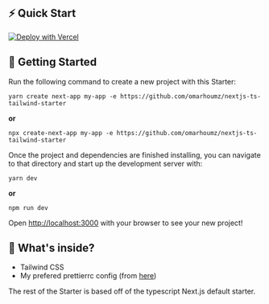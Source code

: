## ⚡️ Quick Start

[![Deploy with Vercel](https://vercel.com/button)](https://vercel.com/new/project?template=https://github.com/omarhoumz/ts-tailwind-nextjs-starter.git)

## 🚀 Getting Started

Run the following command to create a new project with this Starter:

```
yarn create next-app my-app -e https://github.com/omarhoumz/nextjs-ts-tailwind-starter
```

**or**

```
npx create-next-app my-app -e https://github.com/omarhoumz/nextjs-ts-tailwind-starter
```

Once the project and dependencies are finished installing, you can navigate to that directory and start up the development server with:

```
yarn dev
```

**or**

```
npm run dev
```

Open [http://localhost:3000](http://localhost:3000) with your browser to see your new project!

## 🧐 What's inside?

- Tailwind CSS
- My prefered prettierrc config (from [here](https://gist.github.com/omhoumz/c87e52ee14e88d0898eb582a823dd744#file-prettierrc))

The rest of the Starter is based off of the typescript Next.js default starter.

